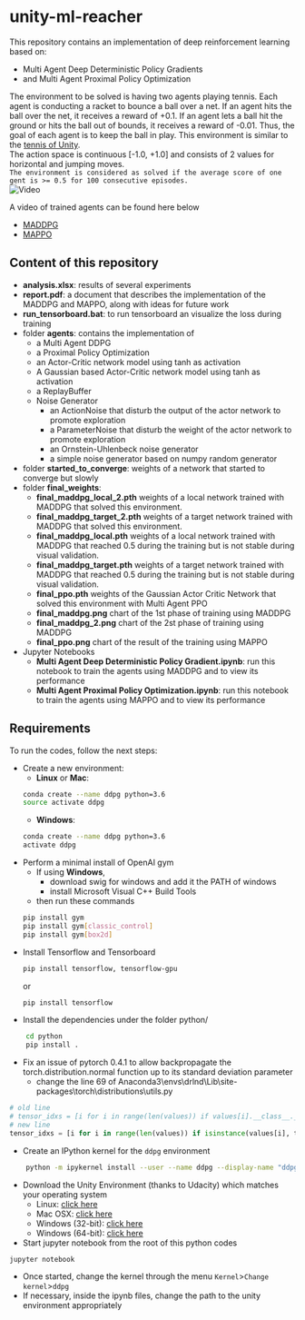 # unity-ml-reacher
This repository contains an implementation of deep reinforcement learning based on:
* Multi Agent Deep Deterministic Policy Gradients
* and Multi Agent Proximal Policy Optimization
	
The environment to be solved is having two agents playing tennis. Each agent is conducting a racket to bounce a ball over a net.
If an agent hits the ball over the net, it receives a reward of +0.1. If an agent lets a ball hit the ground or hits the ball out of bounds, it receives a reward of -0.01. Thus, the goal of each agent is to keep the ball in play.
This environment is similar to the [tennis of Unity](https://github.com/Unity-Technologies/ml-agents/blob/master/docs/Learning-Environment-Examples.md#tennis).<br/>
The action space is continuous [-1.0, +1.0] and consists of 2 values for horizontal and jumping moves. <br/>
`The environment is considered as solved if the average score of one gent is >= 0.5 for 100 consecutive episodes.`<br/>
![Video](https://img.youtube.com/vi/6o7d0N5qyFs/0.jpg)

A video of trained agents can be found here below <br/>
* [MADDPG](https://www.youtube.com/watch?v=6o7d0N5qyFs)
* [MAPPO](https://www.youtube.com/watch?v=2y7yCrYfTXA)
## Content of this repository
* __analysis.xlsx__: results of several experiments
* __report.pdf__: a document that describes the implementation of the MADDPG and MAPPO, along with ideas for future work
* __run_tensorboard.bat__: to run tensorboard an visualize the loss during training
* folder __agents__: contains the implementation of
	* a Multi Agent DDPG
	* a Proximal Policy Optimization
	* an Actor-Critic network model using tanh as activation
	* A Gaussian based Actor-Critic network model using tanh as activation
	* a ReplayBuffer
	* Noise Generator
	    * an ActionNoise that disturb the output of the actor network to promote exploration
	    * a ParameterNoise that disturb the weight of the actor network to promote exploration
	    * an Ornstein-Uhlenbeck noise generator
	    * a simple noise generator based on numpy random generator
* folder __started_to_converge__: weights of a network that started to converge but slowly
* folder __final_weights__:
	* __final_maddpg_local_2.pth__ weights of a local network trained with MADDPG that solved this environment.
	* __final_maddpg_target_2.pth__ weights of a target network trained with MADDPG that solved this environment.
	* __final_maddpg_local.pth__ weights of a local network trained with MADDPG that reached 0.5 during the training but is not stable during visual validation.
	* __final_maddpg_target.pth__ weights of a target network trained with MADDPG that reached 0.5 during the training but is not stable during visual validation.
	* __final_ppo.pth__ weights of the Gaussian Actor Critic Network that solved this environment with Multi Agent PPO
	* __final_maddpg.png__ chart of the 1st phase of training using MADDPG
	* __final_maddpg_2.png__ chart of the 2st phase of training using MADDPG
    * __final_ppo.png__ chart of the result of the training using MAPPO
* Jupyter Notebooks
	* __Multi Agent Deep Deterministic Policy Gradient.ipynb__: run this notebook to train the agents using MADDPG and to view its performance
	* __Multi Agent Proximal Policy Optimization.ipynb__: run this notebook to train the agents using MAPPO and to view its performance

## Requirements
To run the codes, follow the next steps:
* Create a new environment:
	* __Linux__ or __Mac__: 
	```bash
	conda create --name ddpg python=3.6
	source activate ddpg
	```
	* __Windows__: 
	```bash
	conda create --name ddpg python=3.6 
	activate ddpg
	```
* Perform a minimal install of OpenAI gym
	* If using __Windows__, 
		* download swig for windows and add it the PATH of windows
		* install Microsoft Visual C++ Build Tools
	* then run these commands
	```bash
	pip install gym
	pip install gym[classic_control]
	pip install gym[box2d]
	```
* Install Tensorflow and Tensorboard
    ```bash
    pip install tensorflow, tensorflow-gpu
    ``` 
    or 
    ```bash
    pip install tensorflow
    ``` 
* Install the dependencies under the folder python/
```bash
	cd python
	pip install .
```
* Fix an issue of pytorch 0.4.1 to allow backpropagate the torch.distribution.normal function up to its standard deviation parameter
    * change the line 69 of Anaconda3\envs\drlnd\Lib\site-packages\torch\distributions\utils.py
```python
# old line
# tensor_idxs = [i for i in range(len(values)) if values[i].__class__.__name__ == 'Tensor']
# new line
tensor_idxs = [i for i in range(len(values)) if isinstance(values[i], torch.Tensor)]
``` 
* Create an IPython kernel for the `ddpg` environment
```bash
	python -m ipykernel install --user --name ddpg --display-name "ddpg"
```
* Download the Unity Environment (thanks to Udacity) which matches your operating system
	* Linux: [click here](https://s3-us-west-1.amazonaws.com/udacity-drlnd/P3/Tennis/Tennis_Linux.zip)
    * Mac OSX: [click here](https://s3-us-west-1.amazonaws.com/udacity-drlnd/P3/Tennis/Tennis.app.zip)
    * Windows (32-bit): [click here](https://s3-us-west-1.amazonaws.com/udacity-drlnd/P3/Tennis/Tennis_Windows_x86.zip)
    * Windows (64-bit): [click here](https://s3-us-west-1.amazonaws.com/udacity-drlnd/P3/Tennis/Tennis_Windows_x86_64.zip)
* Start jupyter notebook from the root of this python codes
```bash
jupyter notebook
```
* Once started, change the kernel through the menu `Kernel`>`Change kernel`>`ddpg`
* If necessary, inside the ipynb files, change the path to the unity environment appropriately

